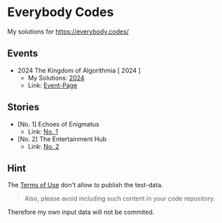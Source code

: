 # Everybody Codes

My solutions for https://everybody.codes/

## Events
* 2024 The Kingdom of Algorithmia [ 2024 ]
	* My Solutions: [2024](https://github.com/MrTimeey/everybody-codes/2024_the-kingdom-of-algorithmia)
	* Link: [Event-Page](https://everybody.codes/event/2024)

## Stories
* [No. 1] Echoes of Enigmatus
	* Link: [No. 1](https://everybody.codes/story/1/quests)
* [No. 2] The Entertainment Hub
	* Link: [No. 2](https://everybody.codes/story/2/quests)

## Hint

The [Terms of Use](https://everybody.codes/legal) don't allow to publish the test-data.

> Also, please avoid including such content in your code repository.

Therefore my own input data will not be commited.